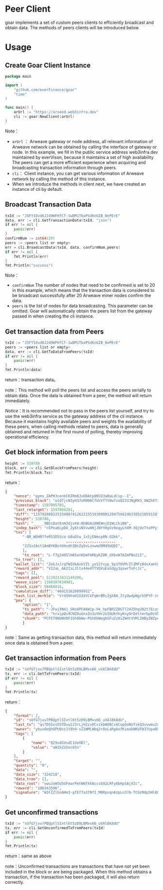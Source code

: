 # Peer Client

goar implements a set of custom peers clients to efficiently broadcast and obtain data. The methods of peers clients will be introduced below.

# Usage

## Create Goar Client Instance

```go
package main

import (
	"github.com/everFinance/goar"
	"time"
)

func main() {
	arUrl := "https://arseed.web3infra.dev"
	cli := goar.NewClient(arUrl)
}
```

Note：

- `arUrl` ： Arweave gateway or node address, all relevant information of Arweave network can be obtained by calling the interface of gateway or node. In this example, we fill in the public service address web3infra.dev maintained by everVison, because it maintains a set of high availability The peers can get a more efficient experience when acquiring and broadcasting transaction information through peers.
- `cli`： Client instance, you can get various information of Arweave network by calling the method of this instance.
- When we introduce the methods in client next, we have created an instance of cli by default.

## Broadcast Transaction Data

```go
txId := "J5FY1Ovd6JJ49WFHfCf-1wDM1TbaPSdKnGIB_8ePErE"
data, err := cli.GetTransactionData(txId, "json")
if err != nil {
	panic(err)
}
confirmNum := int64(20)
peers := <peers list or empty>
err = cli.BroadcastData(txId, data, confirmNum,peers)
if err != nil {
	fmt.Println(err)
}
fmt.Println("success")
```

Note：

- `confirmNum` The number of nodes that need to be confirmed is set to 20 in this example, which means that the transaction data is considered to be broadcast successfully after 20 Arweave miner nodes confirm the data.
- `peers`  is the list of nodes for data broadcasting. This parameter can be omitted. Goar will automatically obtain the peers list from the gateway passed in when creating the cli instance.

## Get transaction data from Peers

```go
txId := "J5FY1Ovd6JJ49WFHfCf-1wDM1TbaPSdKnGIB_8ePErE"
peers := <peers list or empty>
data, err := cli.GetTxDataFromPeers(txId)
if err != nil {
	panic(err)
}
fmt.Println(data)
```

return：transaction data。

note：This method will poll the peers list and access the peers serially to obtain data. Once the data is obtained from a peer, the method will return immediately.

*Notice*：It is recommended not to pass in the peers list yourself, and try to use the web3infra service as the gateway address of the cli instance. Because it maintains highly available peers and weights the availability of these peers, when calling methods related to peers, data is generally obtained and returned in the first round of polling, thereby improving operational efficiency.

## Get block information from peers

```go
height := 510788
block, err := cli.GetBlockFromPeers(height)
fmt.Println(block.Txs)
```

return：

```json
{
    "nonce": "gyms_ZAPH3conbCKIRm8JuODAtp8NlD3aBaLdCsp--I",
    "previous_block": "u1dfjcN3yH37oRN96CfUvVf7V0w7zoQ233JNgMXS_XWZhXTsibwCprbXcvp5G3io",
    "timestamp": 1597905785,
    "last_retarget": 1597904281,
    "diff": "115792089225334907412622155393890012047568246338521059128782635418398016667648",
    "height": 510788,
    "hash": "_____9BbiDatEnH3djvX0-NhBGA28NEWnjDIWLCkiB8",
    "indep_hash": "rEPeabLpDO_2y6tsNVvwHRjJNYYHgVz9oqyLhXM-3QjUzTtePPy1sOIpmnn57OY0",
    "txs": [
        "-NR_WOHN7feR53D5Sco-U8uQtw_1x5jENmcp0N-EOhk",
							.......................
        "2ZSx2Ast1AmBYKBotKHvdh3BnZq9vLxnwmd9M49UQDI",
		],
		"tx_root": "L-f7g24O5lHA5onKbmFmRbyKZ0R_dXboW7AZmPBo2iI",
    "tx_tree": [],
    "wallet_list": "ZekJxJrqTWIUkAxkYZt_yxS1Yvyp_9p1Y0VMrZlIMFz0dvXamtOaZNgr8ZLkFHN7",
    "reward_addr": "V12aL_AA2IiL3ltx44e4TTVQXuEaSdgy3qswrToFcJc",
    "tags": [],
    "reward_pool": 5119213831149206,
    "weave_size": 1160387834901,
    "block_size": 50468816,
    "cumulative_diff": "469151620099952",
    "hash_list_merkle": "Vrd5HYeH1O3XVCkFqWrBRcZgX8A_ItyUwdpNgrh5PYF-tChDUqXj2rMoh7khJEJg",
    "poa": {
        "option": "1",
        "tx_path": "-JFwjXN41_SRo8PFA6W1p-hk_hpFBRZZDGTT24Z5hg202t7EcuyZV9u02Wsv_82VO6YCCm6iReJO_I51X0m0PAAAAAAAAAAAAAAAAAAAAAAAAAAAAAAAAAAAAAAAMlStkRI-8YKz8VmNSwYEYMH2YL-Pjney2JX31ACcb6bwrPjIjg2BdHYXe9-FUsLhlA7xVTsA7Qsyux3qWv2amP0LZgAAAAAAAAAAAAAAAAAAAAAAAAAAAAAAAAAAAAAAShVGoMskgWgBd-tBILt01zNBb-zRJmG66T6_byUU7vM5LSfvB70FgAtCPFMy7-XkRHIkAX8b-o-HB-iOAE5RFxzBEQAAAAAAAAAAAAAAAAAAAAAAAAAAAAAAAAAAAAAAOhMKikwMvPZvB3Khu29C51mNhl1wcj-ZGMCriJ6Xw3khoX4UsGGdPv5N6lsUAtLofG7Ard5GS1HrSidKG47JucgQdQAAAAAAAAAAAAAAAAAAAAAAAAAAAAAAAAAAAAAAShPSTbG2LFU-qJ57Hl-ADcGPFV1PyR6ePNg5B9L2kYFZ_JgAAAAAAAAAAAAAAAAAAAAAAAAAAAAAAAAAAAAAAEoT0g",
        "data_path": "hrxipQs9CNZOuUnxZn3uYHr2oIGUKYhyKny9rDdttmrbpOzVkObe7bpVeAG0U62w1h-ixPFGse9BMz294MTKXwAAAAAAAAAAAAAAAAAAAAAAAAAAAAAAAAAAAAAAEAAAjS-HxbUwp9VESWe2tOi5CZj1Jg52kS_pJ9PIzGx4Q6IWxcmyQBaIWtZ3X2izltsBIf-oEMoAX3TV6Rd9pWmQiAAAAAAAAAAAAAAAAAAAAAAAAAAAAAAAAAAAAAAACAAAeOxWCbG1qLKw41g-KBLEC0g6Xfo58MC88OqHBhpJEvph4kbJT5vSt6nkjRYp2NaHr-xFdW_DgbxW3NuEKiOs8QAAAAAAAAAAAAAAAAAAAAAAAAAAAAAAAAAAAAAABAAAS2pyAEkkplSfU4ciSdbMUexYmGoK_kv_CoYKQbdk8PAAAAAAAAAAAAAAAAAAAAAAAAAAAAAAAAAAAAAAAAQAAA",
        "chunk": "PCFET0NUWVBFIGh0bWw-PGh0bWwgbGFuZz0iZW4tVVMiIHByZWZpeD0ib2c6IGh0dHA6Ly9vZ3AubWUvbnMjIiBzdHlsZT0idHJhbnNmb3JtOiBub25lOyI-PGhlYWQ-PG1ldGEgY2hhcnNldD0iVVRGLTgiPjxtZXRhIGh0dHAtZXF1aXY9IlgtVUEtQ29tcGF0aWJsZSIgY29udGVudD0iSUU9......"
		}
}
```

note：Same as getting transaction data, this method will return immediately once data is obtained from a peer.

## Get transaction information from Peers

```go
txId := "sUfG7jvu7PBQptlSIxtl6t5zD9LBMxv66_uVAlBk8dU"
tx, err := cli.GetTxFromPeers(txId)
if err != nil {
	panic(err)
}
fmt.Println(tx)
```

return：

```json
{
    "format": 2,
    "id": "sUfG7jvu7PBQptlSIxtl6t5zD9LBMxv66_uVAlBk8dU",
    "last_tx": "qs7DSGzs55TDuu2J3rLjH2zv0CxikbWO8Cv6CopOoNUfskQ3vvwmu2muyBjAx-Gi",
    "owner": "ybuxOeQh6PUQnz1t8h4-sZ1WMLWbq2r8xLaRgAofKimabNKUFW37UpaNXpLu-NCoPutYksFbh46RutWB3mxZaBFRwaWPHHg9qsvqUMrnQjmIAUom_Mkhewp-0o3SXl0PhaIlwLuUzJpQYBe2alZtnDSWLfEp6BP7is5th6KNeEq7_xGEPMSyxP6y6emEiYGAqpcnueM0NdDBcyjUmlmOrU4z-NHL_hBrSWvtD5hcuuaLvZPH9UCocWXyBBZ1gNnGsGEYBFu2bF_R6Ex3g_iY0MmdT0E52MldtkiiUQ9gFSffyUgf_WLyFDKtEkvytP2nqmyPuhouK2vehAcSsWVEdrw4469ccB-iiY4T5ACTRW9xnPGSiefcHjdS7DdnAxxL9PBl0dZPoJDR203Jwvamk7ekdquXBoVCvoxkER1bro7z5MHP9tRxT5VY_oqi9_O1cUGvZQ9gSlUedlsxbDClKhKpsGvJvOA8ecCuZszZLFJKpqkmkcHzJdlqcneVd4Kcnszb2Fw621r61VU8cXyF3mhk_7tRpmJM75wzSissCBq08eBaLeOhzYiNlA0rJFOBNT6uRASbPaPpF7WfvA5gRcHinPEdOdKXeQtS58-Z8TkD_kYYsL2G7-2pjeh1q9gdaCeff0OHwsLstFHTxgtjrZgi5PWk35_4sdEQalzTwYs",
    "tags": [
        {
            "name": "Q29udGVudC1UeXBl",
            "value": "aW1hZ2UvcG5n"
        }
    ],
    "target": "",
    "quantity": "0",
    "data": "",
    "data_size": "324218",
    "data_tree": [],
    "data_root": "vwuJoWSU5UFmarPmtWNfXk8ccsb92LMfy8bHpSAjXIc",
    "reward": "106343596",
    "signature": "W1FIZlGnAHm3-gfEf7a3fNfI_MORpvqn6VpLn37A-TCGV98p5HlQ8BI7lLBpLkBaO7Pd6ol3k_ZCW36-FPREJtBAGiQsv9CZRDmR6ABKqR1Ib1vJF7qFTNAc3XNWfO03xdVvuQWgi9Vsjtrr0rGv15Fpt4GCiNXwLRhnaeIg6kknNvbpQRkTR_9siGk4WL3ci5dfR-T1Vq6ihAicI2wPtE23mVKMHooAPxRGXPX4X7FIxomFYQ7k5vXaFkO3JTfvuVb2kPq4P-xgtqBbkB_oPYyu0PGQgBngnXggu9E3YxsZsxWrzPcyvzFH1dl1h684EGk6Prberte3c2n0Mez8Ee9YYBPN-oF5FpA0de6YHj1GkO50PpUmSeEYivW5HPNhIAagjrmAez1yQ6FPivKIjrz3FKy9qe-ZhU44RT5kireF585ARDiYInIa5RTbhmf0JV8xA1aICrapjoYSoM5Ghyooa4XhN9I1n6qoaUhOUw3mXxDIHYHf9wPyJdZ-bu43LMXjT4NgWlqX09MdfbhG4eQOvJwEONkqYTWpSegR5ZP06aqELiegZnFeVsGgD6O1QWcoiDYxaIbwdDwoQzxv2ij0Lk8LNOzScQGLQatNam7ncY3Zf2Uvg7m4ps1FSsWJyjU5t4uy7UAj5XCUrjHUaDeoistMi0nqOc-Yk5mpvWQ"
}
```

## Get unconfirmed transactions

```go
txId := "sUfG7jvu7PBQptlSIxtl6t5zD9LBMxv66_uVAlBk8dU"
tx, err := cli.GetUnconfirmedTxFromPeers(txId)
if err != nil {
	panic(err)
}
fmt.Println(tx)
```

return：same as above

note：Unconfirmed transactions are transactions that have not yet been included in the block or are being packaged. When this method obtains a transaction, if the transaction has been packaged, it will also return correctly.